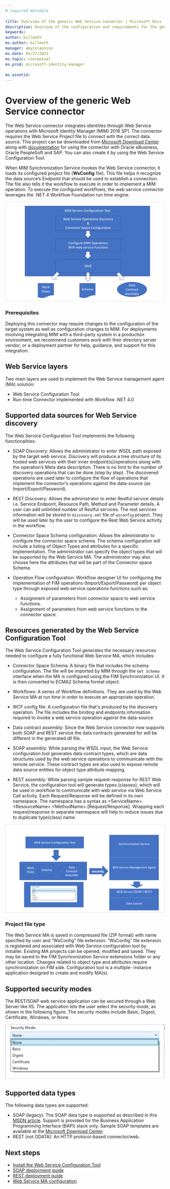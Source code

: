 ```yaml
---
# required metadata

title: Overview of the generic Web Service connector | Microsoft Docs
description: Overview of the configuration and requirements for the generic Web Service connector.
keywords:
author: billmath
ms.author: billmath
manager: amycolannino
ms.date: 01/27/2023
ms.topic: conceptual
ms.prod: microsoft-identity-manager

ms.assetid: 
---
```


# Overview of the generic Web Service connector

The Web Service connector integrates identities through Web Service operations with Microsoft Identity Manager (MIM) 2016 SP1. The connector requires the Web Service Project file to connect with the correct data source. This project can be downloaded from [Microsoft Download Center](https://go.microsoft.com/fwlink/?LinkID=717495) along with [documentation](https://www.microsoft.com/en-us/download/details.aspx?id=29943) for using the connector with Oracle eBusiness, Oracle PeopleSoft and SAP. You can also create it by using the Web Service Configuration Tool.

When MIM Synchronization Service invokes the Web Service connector, it loads its configured project file (**WsConfig** file). This file helps it recognize the data source’s Endpoint that should be used to establish a connection. The file also tells it the workflow to execute in order to implement a MIM operation. To execute the configured workflows, the web service connector leverages the .NET 4 Workflow Foundation run time engine.

![Configuration of workflow with the web services configuration tool](media/microsoft-identity-manager-2016-ma-ws/workflow.png)

### Prerequisites

Deploying this connector may require changes to the configuration of the target system as well as configuration changes to MIM.  For deployments involving integrating MIM with a third-party system in a production environment, we recommend customers work with their directory server vendor, or a deployment partner for help, guidance, and support for this integration.

## Web Service layers

Two main layers are used to implement the Web Service management agent (MA) solution: 

- Web Service Configuration Tool
- Run-time Connector implemented with Workflow .NET 4.0

## Supported data sources for Web Service discovery

The Web Service Configuration Tool implements the following functionalities:

- SOAP Discovery: Allows the administrator to enter WSDL path exposed by the target web service. Discovery will produce a tree structure of its hosted web services with their inner  endpoint(s)/operations along with the operation’s Meta data description. There is no limit to the number of discovery operations that can be done (step by step). The discovered operations  are used later to configure the flow of operations that implement the connector’s operations against the data-source (as Import/Export/Password).

- REST Discovery: Allows the administrator to enter Restful service details i.e. Service Endpoint, Resource Path, Method and Parameter details. A user can add unlimited number of Restful services. The rest services information will be stored in ```discovery.xml``` file of ```wsconfig``` project. They will be used later by the user to configure the Rest Web Service activity in the workflow.

- Connector Space Schema configuration: Allows the administrator to configure the connector space schema. The schema configuration will include a listing of Object Types and attributes for a specific implementation. The administrator can specify the object types that will be supported by the Web Service MA. The administrator may also choose here the attributes that will be part of the Connector space Schema.

- Operation Flow configuration: Workflow designer UI for configuring the implementation of FIM operations (Import/Export/Password) per object type through exposed web service operations functions such as:

    - Assignment of parameters from connector space to web service functions.
    - Assignment of parameters from web service functions to the connector space.

## Resources generated by the Web Service Configuration Tool

The Web Service Configuration Tool generates the necessary resources needed to configure a fully functional Web Service MA, which includes:

- Connector Space Schema: A binary file that includes the schema configuration. The file will be imported by MIM through the ```Get Schema``` interface when the MA is configured using the FIM Synchronization UI. It is then converted to ECMA2 Schema format object.

- Workflows: A series of Workflow definitions. They are used by the Web Service MA at run time in order to execute an appropriate operation.

- WCF config file: A configuration file that's produced by the discovery operation. The file includes the binding and endpoints information required to invoke a web service operation against the data-source.

- Data contract assembly: Since the Web Service connector now supports both SOAP and REST service the data contracts generated for will be different in the generated.dll file.

- SOAP assembly: While parsing the WSDL input, the Web Service configuration tool generates data contract types, which are data structures used by the web service operations to communicate with the remote service. These contract types are also used to expose remote data source entities for object type attribute mapping.

- REST assembly: While parsing sample request-response for REST Web Service, the configuration tool will generate types (classes), which will be used in workflow to communicate with web service via Web Service Call activity. Each Request/Response will be defined in its own namespace. The namespace has a syntax as \<ServiceName\>.\<ResourceName\>.\<MethodName\>.[Request/Response]. Wrapping each request/response in separate namespace will help to reduce issues due to duplicate type(class) name.

![Workflow creation of a .wsconfig file by the web services configuration tool for use by the web services management agent](media/microsoft-identity-manager-2016-ma-ws/workflow2.png)

### Project file type

The Web Service MA is saved in compressed file (ZIP format) with name specified by user and “WsConfig” file extension. “WsConfig” file extension is registered and associated with Web Service configuration tool by installer. Existing MA projects can be opened, modified and saved. They may be saved to the FIM Synchronization Service extensions folder or any other location. Changes related to object type and attributes require synchronization on FIM side.  Configuration tool is a multiple- instance application designed to create and modify MA(s).

## Supported security modes

The REST/SOAP web service application can be secured through a Web Server like IIS. The application lets the user select the security mode, as shown in the following figure. The security modes include Basic, Digest, Certificate, Windows, or None.

![Security modes](media/microsoft-identity-manager-2016-ma-ws/security-mode.png)

## Supported data types

The following data types are supported:

- SOAP (legacy): The SOAP data type is supported as described in this [MSDN article](https://msdn.microsoft.com/library/ms995800.aspx). Support is provided for the Business Application Programming Interface (BAPI) stack only. Sample SOAP templates are available at the [Microsoft Download Center](https://www.microsoft.com/en-us/download/details.aspx?id=51495).
- REST (not ODATA): An HTTP protocol-based connector/web.

## Next steps 

- [Install the Web Service Configuration Tool](microsoft-identity-manager-2016-ma-ws-install.md)
- [SOAP deployment guide](microsoft-identity-manager-2016-ma-ws-soap.md)
- [REST deployment guide](microsoft-identity-manager-2016-ma-ws-restgeneric.md)
- [Web Service MA configuration](microsoft-identity-manager-2016-ma-ws-maconfig.md)
